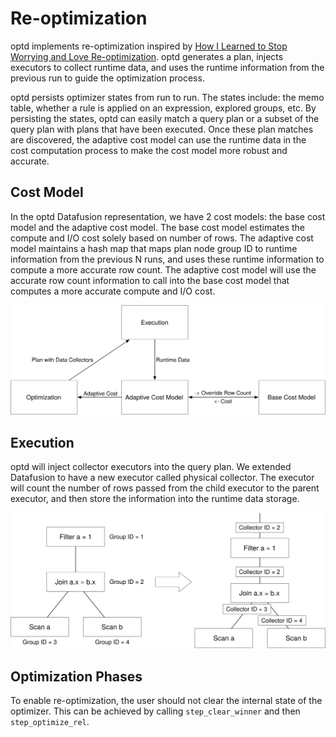 # Re-optimization

optd implements re-optimization inspired by [How I Learned to Stop Worrying and Love Re-optimization](https://arxiv.org/abs/1902.08291). optd generates a plan, injects executors to collect runtime data, and uses the runtime information from the previous run to guide the optimization process.

optd persists optimizer states from run to run. The states include: the memo table, whether a rule is applied on an expression, explored groups, etc. By persisting the states, optd can easily match a query plan or a subset of the query plan with plans that have been executed. Once these plan matches are discovered, the adaptive cost model can use the runtime data in the cost computation process to make the cost model more robust and accurate.

## Cost Model

In the optd Datafusion representation, we have 2 cost models: the base cost model and the adaptive cost model. The base cost model estimates the compute and I/O cost solely based on number of rows. The adaptive cost model maintains a hash map that maps plan node group ID to runtime information from the previous N runs, and uses these runtime information to compute a more accurate row count. The adaptive cost model will use the accurate row count information to call into the base cost model that computes a more accurate compute and I/O cost.

![re-optimization architecture](./optd-cascades/optd-reopt-architecture.svg)
  
## Execution

optd will inject collector executors into the query plan. We extended Datafusion to have a new executor called physical collector. The executor will count the number of rows passed from the child executor to the parent executor, and then store the information into the runtime data storage.

![re-optimization execution plan](./optd-cascades/optd-reopt-plan.svg)

## Optimization Phases

To enable re-optimization, the user should not clear the internal state of the optimizer. This can be achieved by calling `step_clear_winner` and then `step_optimize_rel`.
